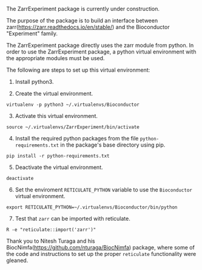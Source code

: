 The ZarrExperiment package is currently under construction.

The purpose of the package is to build an interface between
zarr(https://zarr.readthedocs.io/en/stable/) and the Bioconductor "Experiment"
family.

The ZarrExperiment package directly uses the zarr module from python. In order
to use the ZarrExperiment package, a python virtual environment with the
appropriate modules must be used.

The following are steps to set up this virtual environment:

1) Install python3.

2) Create the virtual environment.
```
virtualenv -p python3 ~/.virtualenvs/Bioconductor
``` 

3) Activate this virtual environment.
```
source ~/.virtualenvs/ZarrExperiment/bin/activate
```

4) Install the required python packages from the file `python-requirements.txt`
in the package's base directory using pip.
```
pip install -r python-requirements.txt
```

5) Deactivate the virtual environment.
```
deactivate
```

6) Set the enviroment `RETICULATE_PYTHON` variable to use the `Bioconductor`
virtual environment.
```
export RETICULATE_PYTHON=~/.virtualenvs/Bioconductor/bin/python
```

7) Test that `zarr` can be imported with reticulate.
```
R -e "reticulate::import('zarr')"
```

Thank you to Nitesh Turaga and his
BiocNimfa(https://github.com/nturaga/BiocNimfa) package, where some of the code
and instructions to set up the proper `reticulate` functionality were gleaned.
